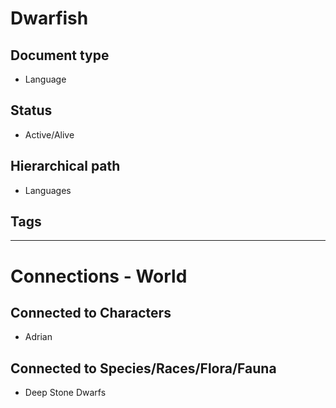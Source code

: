 # Dwarfish

## Document type

 - Language

## Status

 - Active/Alive

## Hierarchical path

 - Languages

## Tags

---

# Connections - World

## Connected to Characters

 - Adrian

## Connected to Species/Races/Flora/Fauna

 - Deep Stone Dwarfs

